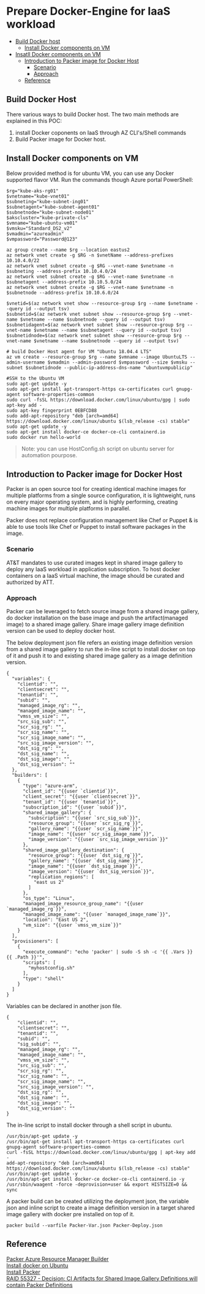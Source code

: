 # Prepare Docker-Engine for IaaS workload

- [Build Docker host](#Build-Docker-Host)
  - [Install Docker components on VM ](#Install-Docker-components-on-VM )
- [Insatll Docker components on VM](#Insatll-Docker-components-on-VM)
  - [Introduction to Packer image for Docker Host](#introduction-to-Packer-image-for-Docker-Host)
    - [Scenario](#scenario)
    - [Approach](#approach)
  - [Reference](#reference)


## Build Docker Host
There various ways to build Docker host. The two main methods are explained in this POC:
  1. install Docker coponents on IaaS through AZ CLI's/Shell commands
  2. Build Packer image for Docker host. 

## Install Docker components on VM 
Below provided method is for ubuntu VM, you can use any Docker supported flavor VM. Run the commands though Azure portal PowerShell:
```
$rg="kube-aks-rg01"
$vnetname="kube-vnet01"
$subneting="kube-subnet-ing01"
$subnetagent="kube-subnet-agent01"
$subnetnode="kube-subnet-node01"
$akscluster="kube-private-cls"
$vmname="kube-ubuntu-vm01"
$vmsku="Standard_DS2_v2"
$vmadmin="azureadmin"
$vmpassword="Password@123"

az group create --name $rg --location eastus2
az network vnet create -g $RG -n $vnetName --address-prefixes 10.10.4.0/22
az network vnet subnet create -g $RG --vnet-name $vnetname -n $subneting --address-prefix 10.10.4.0/24
az network vnet subnet create -g $RG --vnet-name $vnetname -n $subnetagent --address-prefix 10.10.5.0/24
az network vnet subnet create -g $RG --vnet-name $vnetname -n $subnetnode --address-prefix 10.10.6.0/24

$vnetid=$(az network vnet show --resource-group $rg --name $vnetname --query id --output tsv)
$subnetid=$(az network vnet subnet show --resource-group $rg --vnet-name $vnetname --name $subnetnode --query id --output tsv)
$subnetidagent=$(az network vnet subnet show --resource-group $rg --vnet-name $vnetname --name $subnetagent --query id --output tsv)
$subnetidnode=$(az network vnet subnet show --resource-group $rg --vnet-name $vnetname --name $subnetnode --query id --output tsv)

# build Docker Host agent for VM "Ubuntu 18.04.4 LTS"
az vm create --resource-group $rg --name $vmname --image UbuntuLTS --admin-username $vmadmin --admin-password $vmpassword --size $vmsku --subnet $subnetidnode --public-ip-address-dns-name "ubuntuvmpublicip"

#SSH to the Ubuntu VM
sudo apt-get update -y
sudo apt-get install apt-transport-https ca-certificates curl gnupg-agent software-properties-common
sudo curl -fsSL https://download.docker.com/linux/ubuntu/gpg | sudo apt-key add -
sudo apt-key fingerprint 0EBFCD88
sudo add-apt-repository "deb [arch=amd64] https://download.docker.com/linux/ubuntu $(lsb_release -cs) stable"
sudo apt-get update -y
sudo apt-get install docker-ce docker-ce-cli containerd.io
sudo docker run hello-world
```
> Note: you can use HostConfig.sh script on ubuntu server for automation pourpose.


## Introduction to Packer image for Docker Host

Packer is an open source tool for creating identical machine images for multiple platforms from a single source configuration, it is lightweight, runs on every major operating system, and is highly performing, creating machine images for multiple platforms in parallel.

Packer does not replace configuration management like Chef or Puppet & is able to use tools like Chef or Puppet to install software packages in the image.

### Scenario

AT&T mandates to use curated images kept in shared image gallery to deploy any IaaS workload in application subscription. To host docker containers on a IaaS virtual machine, the image should be curated and authorized by ATT. 

### Approach

Packer can be leveraged to fetch source image from a shared image gallery, do docker installation on the base image and push the artifact(managed image) to a shared image gallery. Share image gallery image definition version can be used to deploy docker host.

The below deployment json file refers an existing image definition version from a shared image gallery to run the in-line script to install docker on top of it and push it to and existing shared image gallery as a image definition version.

```
{
  "variables": {
    "clientid": "",
    "clientsecret": "",
    "tenantid": "",
    "subid": "",
    "managed_image_rg": "",
    "managed_image_name": "",
    "vmss_vm_size": "",
    "src_sig_sub": "",
    "scr_sig_rg": "",
    "scr_sig_name": "",
    "scr_sig_image_name": "",
    "src_sig_image_version": "",
    "dst_sig_rg": "",
    "dst_sig_name": "",
    "dst_sig_image": "",
    "dst_sig_version": ""
  },
  "builders": [
    {
      "type": "azure-arm",
      "client_id": "{{user `clientid`}}",
      "client_secret": "{{user `clientsecret`}}",
      "tenant_id": "{{user `tenantid`}}",
      "subscription_id": "{{user `subid`}}",
      "shared_image_gallery": {
        "subscription": "{{user `src_sig_sub`}}",
        "resource_group": "{{user `scr_sig_rg`}}",
        "gallery_name": "{{user `scr_sig_name`}}",
        "image_name": "{{user `scr_sig_image_name`}}",
        "image_version": "{{user `src_sig_image_version`}}"
      },
      "shared_image_gallery_destination": {
        "resource_group": "{{user `dst_sig_rg`}}",
        "gallery_name": "{{user `dst_sig_name`}}",
        "image_name": "{{user `dst_sig_image`}}",
        "image_version": "{{user `dst_sig_version`}}",
        "replication_regions": [
          "east us 2"
        ]
      },
      "os_type": "Linux",
      "managed_image_resource_group_name": "{{user `managed_image_rg`}}",
      "managed_image_name": "{{user `managed_image_name`}}",
      "location": "East US 2",
      "vm_size": "{{user `vmss_vm_size`}}"
    }
  ],
  "provisioners": [
    {
      "execute_command": "echo 'packer' | sudo -S sh -c '{{ .Vars }} {{ .Path }}'",
      "scripts": [
        "myhostconfig.sh"
      ],
      "type": "shell"
    }
  ]
}
```

Variables can be declared in another json file.

```
{
	"clientid": "",
	"clientsecret": "",
	"tenantid": "",
	"subid": "",
	"sig_subid": "",
	"managed_image_rg": "",
	"managed_image_name": "",
	"vmss_vm_size": "",
	"src_sig_sub": "",
	"scr_sig_rg": "",
	"scr_sig_name": "",
	"scr_sig_image_name": "",
	"src_sig_image_version": "",
	"dst_sig_rg": "",
	"dst_sig_name": "",
	"dst_sig_image": "",
	"dst_sig_version": ""
}
```

The in-line script to install docker through a shell script in ubuntu.

```
/usr/bin/apt-get update -y
/usr/bin/apt-get install apt-transport-https ca-certificates curl gnupg-agent software-properties-common
curl -fsSL https://download.docker.com/linux/ubuntu/gpg | apt-key add -
add-apt-repository "deb [arch=amd64] https://download.docker.com/linux/ubuntu $(lsb_release -cs) stable"
/usr/bin/apt-get update -y
/usr/bin/apt-get install docker-ce docker-ce-cli containerd.io -y
/usr/sbin/waagent -force -deprovision+user && export HISTSIZE=0 && sync
```

A packer build can be created utilizing the deployment json, the variable json and inline script to create a image definition version in a target shared image gallery with docker pre installed on top of it.

```
packer build --varfile Packer-Var.json Packer-Deploy.json
```

## Reference
[Packer Azure Resource Manager Builder](https://www.packer.io/docs/builders/azure-arm.html#shared_image_gallery)\
[Install docker on Ubuntu](https://docs.docker.com/engine/install/ubuntu/)\
[Install Packer](https://www.packer.io/intro/getting-started/)\
[RAID 55327 - Decision: CI Artifacts for Shared Image Gallery Definitions will contain Packer Definitions](https://dev.azure.com/ATTDevOps/ATT%20Cloud/_workitems/edit/55327)\
[]()
